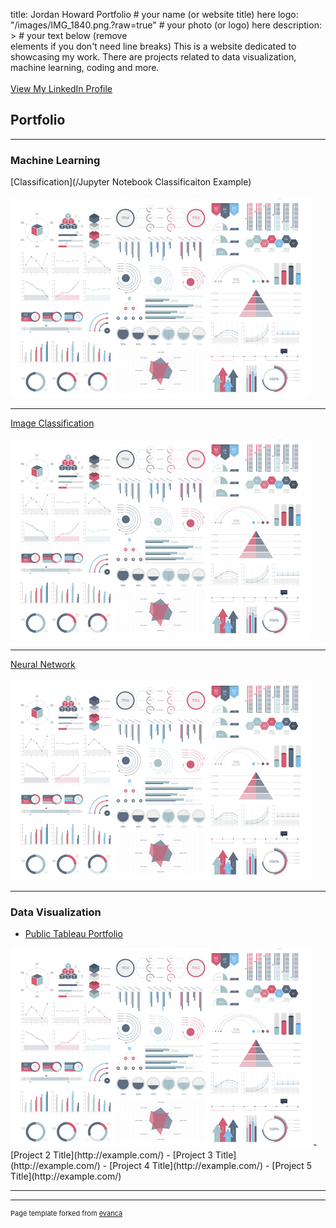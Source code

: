 title: Jordan Howard Portfolio # your name (or website title) here
logo: "/images/IMG_1840.png.?raw=true" # your photo (or logo) here
description: > # your text below (remove <br> elements if you don't need line breaks)
  This is a website dedicated to showcasing my work. There are projects related to data visualization, machine learning, coding and more.
  <br><br>
  <a href="https://www.linkedin.com/in/jordan-howard-39386813b/">View My LinkedIn Profile</a> 
  

## Portfolio

---

### Machine Learning
[Classification](/Jupyter Notebook Classificaiton Example)
<br><br>
<img src="images/dummy_thumbnail.jpg?raw=true"/>

---
[Image Classification](/pdf/sample_presentation.pdf)
<br><br>
<img src="images/dummy_thumbnail.jpg?raw=true"/>

---
[Neural Network](http://example.com/)
<br><br>
<img src="images/dummy_thumbnail.jpg?raw=true"/>

---

### Data Visualization

- [Public Tableau Portfolio](https://public.tableau.com/app/profile/jordan.howard)
<img src="images/dummy_thumbnail.jpg?raw=true"/>
- [Project 2 Title](http://example.com/)
- [Project 3 Title](http://example.com/)
- [Project 4 Title](http://example.com/)
- [Project 5 Title](http://example.com/)

---




---
<p style="font-size:11px">Page template forked from <a href="https://github.com/evanca/quick-portfolio">evanca</a></p>
<!-- Remove above link if you don't want to attibute -->
